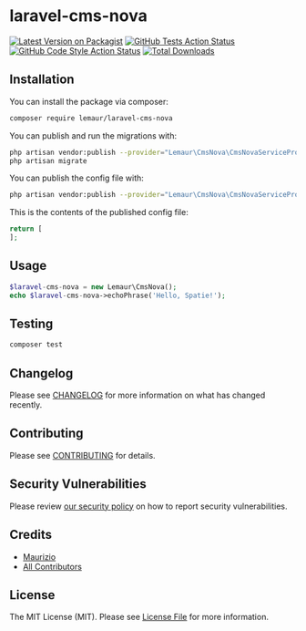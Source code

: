 # laravel-cms-nova

[![Latest Version on Packagist](https://img.shields.io/packagist/v/lemaur/laravel-cms-nova.svg?style=flat-square)](https://packagist.org/packages/lemaur/laravel-cms-nova)
[![GitHub Tests Action Status](https://img.shields.io/github/workflow/status/lemaur/laravel-cms-nova/run-tests?label=tests)](https://github.com/lemaur/laravel-cms-nova/actions?query=workflow%3Arun-tests+branch%3Amaster)
[![GitHub Code Style Action Status](https://img.shields.io/github/workflow/status/lemaur/laravel-cms-nova/Check%20&%20fix%20styling?label=code%20style)](https://github.com/lemaur/laravel-cms-nova/actions?query=workflow%3A"Check+%26+fix+styling"+branch%3Amaster)
[![Total Downloads](https://img.shields.io/packagist/dt/lemaur/laravel-cms-nova.svg?style=flat-square)](https://packagist.org/packages/lemaur/laravel-cms-nova)

## Installation

You can install the package via composer:

```bash
composer require lemaur/laravel-cms-nova
```

You can publish and run the migrations with:

```bash
php artisan vendor:publish --provider="Lemaur\CmsNova\CmsNovaServiceProvider" --tag="laravel-cms-nova-migrations"
php artisan migrate
```

You can publish the config file with:
```bash
php artisan vendor:publish --provider="Lemaur\CmsNova\CmsNovaServiceProvider" --tag="laravel-cms-nova-config"
```

This is the contents of the published config file:

```php
return [
];
```

## Usage

```php
$laravel-cms-nova = new Lemaur\CmsNova();
echo $laravel-cms-nova->echoPhrase('Hello, Spatie!');
```

## Testing

```bash
composer test
```

## Changelog

Please see [CHANGELOG](CHANGELOG.md) for more information on what has changed recently.

## Contributing

Please see [CONTRIBUTING](.github/CONTRIBUTING.md) for details.

## Security Vulnerabilities

Please review [our security policy](../../security/policy) on how to report security vulnerabilities.

## Credits

- [Maurizio](https://github.com/lemaur)
- [All Contributors](../../contributors)

## License

The MIT License (MIT). Please see [License File](LICENSE.md) for more information.
